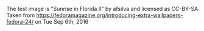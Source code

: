 The test image is  "Sunrise in Florida II" by afsilva and licensed as CC-BY-SA
Taken from https://fedoramagazine.org/introducing-extra-wallpapers-fedora-24/ on Tue Sep 6th, 2016

